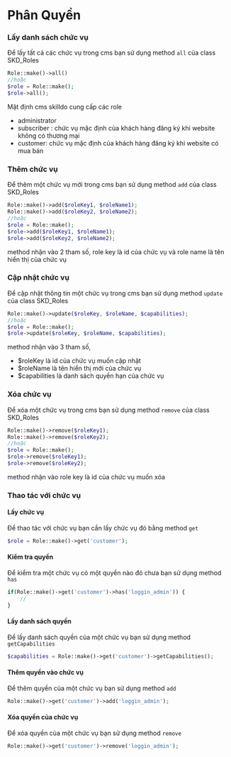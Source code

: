 # Phân Quyền
### Lấy danh sách chức vụ
Để lấy tất cả các chức vụ trong cms bạn sử dụng method `all` của class SKD_Roles
```php
Role::make()->all()
//hoặc
$role = Role::make();
$role->all();
```
Mặt định cms skilldo cung cấp các role
- administrator
- subscriber : chức vụ mặc định của khách hàng đăng ký khi website không có thương mại
- customer: chức vụ mặc định của khách hàng đăng ký khi website có mua bán

### Thêm chức vụ
Để thêm một chức vụ mới trong cms bạn sử dụng method `add` của class SKD_Roles
```php
Role::make()->add($roleKey1, $roleName1);
Role::make()->add($roleKey2, $roleName2);
//hoặc
$role = Role::make();
$role->add($roleKey1, $roleName1);
$role->add($roleKey2, $roleName2);
```
method nhận vào 2 tham số, role key là id của chức vụ và role name là tên hiển thị của chức vụ

### Cập nhật chức vụ
Để cập nhật thông tin một chức vụ trong cms bạn sử dụng method `update` của class SKD_Roles
```php
Role::make()->update($roleKey, $roleName, $capabilities);
//hoặc
$role = Role::make();
$role->update($roleKey, $roleName, $capabilities);
```
method nhận vào 3 tham số, 
- $roleKey là id của chức vụ muốn cập nhật
- $roleName là tên hiển thị mới của chức vụ
- $capabilities là danh sách quyền hạn của chức vụ

### Xóa chức vụ
Để xóa một chức vụ trong cms bạn sử dụng method `remove` của class SKD_Roles
```php
Role::make()->remove($roleKey1);
Role::make()->remove($roleKey2);
//hoặc
$role = Role::make();
$role->remove($roleKey1);
$role->remove($roleKey2);
```
method nhận vào role key là id của chức vụ muốn xóa


### Thao tác với chức vụ
#### Lấy chức vụ
Để thao tác với chức vụ bạn cần lấy chức vụ đó bằng method `get`
```php
$role = Role::make()->get('customer');
```

#### Kiểm tra quyền
Để kiểm tra một chức vụ có một quyền nào đó chưa bạn sử dụng method `has`
```php
if(Role::make()->get('customer')->has('loggin_admin')) {
    //
}
```

#### Lấy danh sách quyền
Để lấy danh sách quyền của một chức vụ bạn sử dụng method `getCapabilities`
```php
$capabilities = Role::make()->get('customer')->getCapabilities();
```

#### Thêm quyền vào chức vụ
Để thêm quyền của một chức vụ bạn sử dụng method `add`
```php
Role::make()->get('customer')->add('loggin_admin');
```

#### Xóa quyền của chức vụ
Để xóa quyền của một chức vụ bạn sử dụng method `remove`
```php
Role::make()->get('customer')->remove('loggin_admin');
```